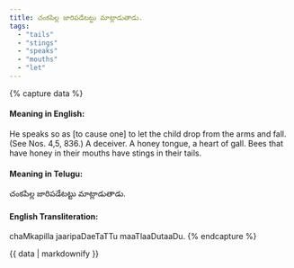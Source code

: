 ```yaml
---
title: చంకపిల్ల జారిపడేటట్టు మాట్లాడుతాడు.
tags:
  - "tails"
  - "stings"
  - "speaks"
  - "mouths"
  - "let"
---
```


{% capture data %}
#### Meaning in English:
He speaks so as [to cause one] to let the child drop from the arms and fall.
(See Nos. 4,5, 836.)
A deceiver.
A honey tongue, a heart of gall.
Bees that have honey in their mouths have stings in their tails.

#### Meaning in Telugu:
చంకపిల్ల జారిపడేటట్టు మాట్లాడుతాడు.

#### English Transliteration:
chaMkapilla jaaripaDaeTaTTu maaTlaaDutaaDu.
{% endcapture %}

<div class="notice">{{ data | markdownify }}</div>


